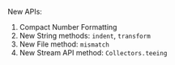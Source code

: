 New APIs:

1. Compact Number Formatting
2. New String methods: `indent`, `transform`
3. New File method: `mismatch`
4. New Stream API method: `Collectors.teeing`